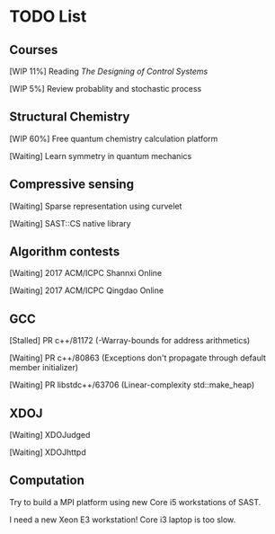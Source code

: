 # TODO List

## Courses

\[WIP 11%\] Reading *The Designing of Control Systems*

\[WIP 5%\] Review probablity and stochastic process

## Structural Chemistry

\[WIP 60%\] Free quantum chemistry calculation platform

\[Waiting\] Learn symmetry in quantum mechanics

## Compressive sensing

\[Waiting\] Sparse representation using curvelet

\[Waiting\] SAST::CS native library

## Algorithm contests

\[Waiting\] 2017 ACM/ICPC Shannxi Online

\[Waiting\] 2017 ACM/ICPC Qingdao Online

## GCC

\[Stalled\] PR c++/81172 (-Warray-bounds for address arithmetics)

\[Waiting\] PR c++/80863 (Exceptions don't propagate through default member
initializer)

\[Waiting\] PR libstdc++/63706 (Linear-complexity std::make\_heap)

## XDOJ

\[Waiting\] XDOJudged

\[Waiting\] XDOJhttpd

## Computation

Try to build a MPI platform using new Core i5 workstations of SAST.

I need a new Xeon E3 workstation!  Core i3 laptop is too slow.
